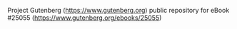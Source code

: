 Project Gutenberg (https://www.gutenberg.org) public repository for eBook #25055 (https://www.gutenberg.org/ebooks/25055)
